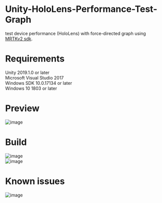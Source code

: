 # Unity-HoloLens-Performance-Test-Graph
test device performance (HoloLens) with force-directed graph using <a href="https://github.com/Microsoft/MixedRealityToolkit-Unity/releases/">MRTKv2 sdk</a>.

# Requirements
Unity 2019.1.0 or later  
Microsoft Visual Studio 2017  
Windows SDK 10.0.17134 or later  
Windows 10 1803 or later  
  
# Preview  
![image](https://github.com/SHanDesign1993/Unity-HoloLens-Performance-Test-Graph/edit/master/img/preview.PNG)

# Build  
![image](https://github.com/SHanDesign1993/Unity-HoloLens-Performance-Test-Graph/edit/master/img/build1.PNG)  
![image](https://github.com/SHanDesign1993/Unity-HoloLens-Performance-Test-Graph/edit/master/img/build2.PNG)  
  
# Known issues  
![image](https://github.com/SHanDesign1993/Unity-HoloLens-Performance-Test-Graph/edit/master/img/issue.PNG)  

